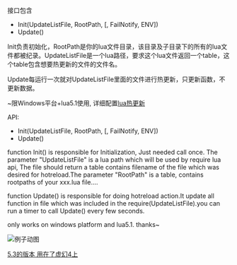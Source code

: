 接口包含
- Init(UpdateListFile, RootPath, [, FailNotify, ENV])
- Update()

Init负责初始化，RootPath是你的lua文件目录，该目录及子目录下的所有的lua文件都被纪录。UpdateListFile是一个lua路径，要求这个lua文件返回一个table，这个table包含想要热更新的文件的文件名。

Update每运行一次就对UpdateListFile里面的文件进行热更新，只更新函数，不更新数据。

~限Windows平台+lua5.1使用, 详细配置[lua热更新](http://asqbtcupid.github.io/hotupdte-implement/)


API:
- Init(UpdateListFile, RootPath, [, FailNotify, ENV])
- Update()

function Init() is responsible for Initialization, Just needed call once. The parameter "UpdateListFile" is a lua path which will be used by require lua api, The file should return a table contains filename of the file which was desired for hotreload.The parameter "RootPath" is a table, contains rootpaths of your xxx.lua file....

function Update() is responsible for doing hotreload action.It update all function in file which was included in the require(UpdateListFile).you can run a timer to call Update() every few seconds.

only works on windows platform and lua5.1. thanks~

![例子动图](https://raw.githubusercontent.com/asqbtcupid/asqbtcupid.github.com/master/images/hotupdate-example.gif)


[5.3的版本 用在了虚幻4上](https://github.com/asqbtcupid/unreal.lua/blob/master/Plugins/UnrealLua/LuaSource/luahotupdate.lua)
